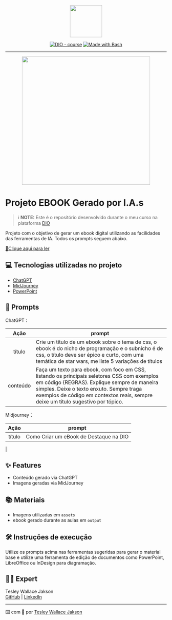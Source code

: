<p align="center">
    <img width="100" src=".github/assets/banner.png">
</p>

<p align="center">
<a href="https://dio.me/"><img src="https://img.shields.io/badge/DIO-Course-28DA77?logo=youtube" alt="DIO - course"></a>
<a href="https://www.gnu.org/software/bash/" title="Go to Bash homepage"><img src="https://img.shields.io/badge/Prompt-Project-blue?logo=gnu-bash&amp;logoColor=white" alt="Made with Bash"></a></p>

-------

<p align="center">
<img 
    src="./assets/cover.png"
    width="400"  
/>
</p>

# Projeto EBOOK Gerado por I.A.s


 > ℹ️ **NOTE:** Este é o repositório desenvolvido durante o meu curso na plataforma [DIO](https://dio.me)

Projeto com o objetivo de gerar um ebook digital utilizando as facilidades das ferramentas de IA. Todos os prompts seguem abaixo.

<a href="https://github.com/Wall9019/prompts-recipe-to-create-a-ebook/blob/main/output/Como_Criar_eBook_Destaque_DIO.pdf" title="View PDF now"> 📕Clique aqui para ler</a>

## 💻 Tecnologias utilizadas no projeto

- [ChatGPT](https://chat.openai.com/) 
- [MidJourney](https://www.midjourney.com/app/)
- [PowerPoint](https://www.microsoft.com/en/microsoft-365/powerpoint)

## 🧠 Prompts


ChatGPT：

|   Ação   | prompt                                                                                                                                                                                                                                                                         |
| :------: | ------------------------------------------------------------------------------------------------------------------------------------------------------------------------------------------------------------------------------------------------------------------------------ |
|  título  | Crie um título de um ebook sobre o tema de css, o ebook é do nicho de programação e o subnicho é de css, o título deve ser épico e curto, com uma temática de star wars, me liste 5 variações de títulos                                                            |
| conteúdo | Faça um texto para ebook, com foco em CSS, listando os principais seletores CSS com exemplos em código {REGRAS}. Explique sempre de maneira simples. Deixe o texto enxuto. Sempre traga exemplos de código em contextos reais, sempre deixe um título sugestivo por tópico. |

Midjourney：

|  Ação  | prompt                                                                                 |
| :----: | -------------------------------------------------------------------------------------- |
| título | Como Criar um eBook de Destaque na DIO
 |

## ✨ Features

- Conteúdo gerado via ChatGPT
- Imagens geradas via MidJourney

## 📚 Materiais

- Imagens utilizadas em `assets`
- ebook gerado durante as aulas em `output`

## 🛠️ Instruções de execução

Utilize os prompts acima nas ferramentas sugeridas para gerar o material base e utilize uma ferramenta de edição de documentos como PowerPoint, LibreOffice ou InDesign para diagramação.

## 👨‍💻 Expert

<p>
    Tesley Wallace Jakson<br>
    <a href="https://github.com/Wall9019">GitHub</a> | 
    <a href="https://www.linkedin.com/in/tesley-wallace/">LinkedIn</a>
</p>

    

---

⌨️ com 💜 por [Tesley Wallace Jakson](https://github.com/Wall9019)
